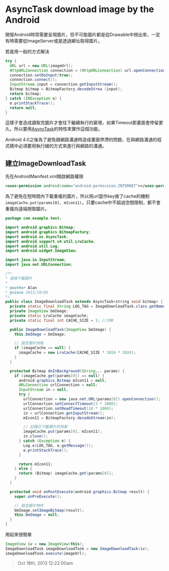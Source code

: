 # AsyncTask download image by the Android

開發Android時常需要呈現圖片，但不可能圖片都是從Drawable中撈出來，一定有時需要從ImageServer或是透過網址取得圖片。

若是用一般的方式解決

```java
try {
  URL url = new URL(imageUrl);
  HttpURLConnection connection = (HttpURLConnection) url.openConnection();
  connection.setDoInput(true);
  connection.connect();
  InputStream input = connection.getInputStream();
  Bitmap bitmap = BitmapFactory.decodeStrea (input);
  return bitmap;
} catch (IOException e) {
  e.printStackTrace();
  return null;
}
```

這樣子會造成讀取完圖片才會往下繼續執行的窘境，如果Timeout那畫面會停留更久。所以要用[AsyncTask][]的特性來實作這個功能。

Android 4.0之後為了避免跟網路溝通時造成畫面停滯的問題，在與網路溝通的程式碼中必須要用執行緒的方式來進行與網路的溝通。

## 建立ImageDownloadTask

先在AndroidManifest.xml開啟網路權限

```xml
<uses-permission android:name="android.permission.INTERNET"></uses-permission>
```

為了避免在短時間內下載重複的圖片，所以用url當作key做了cache的機制`imageCache.put(params[0], mIcon11)`，只要cache中不超過空間限制，都不會重複向遠端撈取圖片。

```java
package com.example.test;

import android.graphics.Bitmap;
import android.graphics.BitmapFactory;
import android.os.AsyncTask;
import android.support.v4.util.LruCache;
import android.util.Log;
import android.widget.ImageView;

import java.io.InputStream;
import java.net.URLConnection;

/**
* 遠端下載圖片
*
* @author Alan
* @since 2013/10/05
*/
public class ImageDownloadTask extends AsyncTask<string void bitmap> {
  private static final String LOG_TAG = ImageDownloadTask.class.getName();
  private ImageView bmImage;
  private static LruCache imageCache;
  private static final int CACHE_SIZE = 1; //1MB

  public ImageDownloadTask(ImageView bmImage) {
    this.bmImage = bmImage;

    // 設定圖片快取
    if (imageCache == null) {
      imageCache = new LruCache(CACHE_SIZE * 1024 * 1024);
    }
  }

  protected Bitmap doInBackground(String... params) {
    if (imageCache.get(params[0]) == null) {
      android.graphics.Bitmap mIcon11 = null;
      URLConnection urlConnection = null;
      InputStream in = null;
      try {
        urlConnection = new java.net.URL(params[0]).openConnection();
        urlConnection.setConnectTimeout(3 * 1000);
        urlConnection.setReadTimeout(10 * 1000);
        in = urlConnection.getInputStream();
        mIcon11 = BitmapFactory.decodeStream(in);

        // 記錄已下載圖片的快取
        imageCache.put(params[0], mIcon11);
        in.close();
      } catch (Exception e) {
        Log.e(LOG_TAG, e.getMessage());
        e.printStackTrace();
      }

      return mIcon11;
    } else {
      return (Bitmap) imageCache.get(params[0]);
    }
  }

  protected void onPostExecute(android.graphics.Bitmap result) {
    super.onPreExecute();

    // 設定圖片物件
    bmImage.setImageBitmap(result);
    this.bmImage = null;
  }
}
```

用起來很簡單

```java
ImageView iv = new ImageView(this);
ImageDownloadTask imageDownloadTask = new ImageDownloadTask(iv);
imageDownloadTask.execute(imageUrl);
```

[AsyncTask]: http://developer.android.com/reference/android/os/AsyncTask.html

> Oct 18th, 2013 12:22:00am
